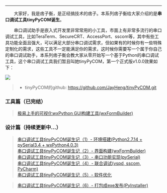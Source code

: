 ----

　　大家好，我是痞子衡，是正经搞技术的痞子。本系列痞子衡给大家介绍的是**串口调试工具tinyPyCOM诞生**。  

　　串口调试助手是嵌入式开发里非常常用的小工具，市面上有非常多流行的串口调试工具，比如TeraTerm、SecureCRT、AccessPort、sscom等，其中有些工具功能全面且强大，可以满足大部分串口调试需求，但如果有的时候你有一些特殊定制化的需求，这些工具不一定能满足你的需求，这时候你需要写一个属于你自己的串口调试助手，本系列痞子衡会教大家从零开始写一个基于Python的串口调试工具，这个串口调试工具我们暂且叫她tinyPyCOM，第一个正式版v1.0.0效果如下：  

<img src="http://odox9r8vg.bkt.clouddn.com/image/cnblogs/tinyPyCOM_overview.PNG" style="zoom:100%" />

> * tinyPyCOM的github: https://github.com/JayHeng/tinyPyCOM.git  

### 工具篇（已完结）
> [极易上手的可视化wxPython GUI构建工具(wxFormBuilder)](http://www.cnblogs.com/henjay724/p/9426966.html)

### 设计篇（持续更新中...）
> [串口调试工具tinyPyCOM诞生记（1）- 环境搭建(Python2.7.14 + pySerial3.4 + wxPython4.0.3)](http://www.cnblogs.com/henjay724/p/9416049.html)  
> [串口调试工具tinyPyCOM诞生记（2）- 界面构建(wxFormBuilder)](http://www.cnblogs.com/henjay724/p/9430234.html)  
> [串口调试工具tinyPyCOM诞生记（3）- 串口功能实现(pySerial)](http://www.cnblogs.com/henjay724/p/9436995.html)  
> [串口调试工具tinyPyCOM诞生记（4）- 联合调试(vspd, sscom, PyCharm)](https://www.cnblogs.com/henjay724/p/9439580.html)  
> [串口调试工具tinyPyCOM诞生记（5）- 软件优化](https://www.cnblogs.com/henjay724/p/9447077.html)  

> [串口调试工具tinyPyCOM诞生记（6）- 打包成exe发布(PyInstaller)]()  
